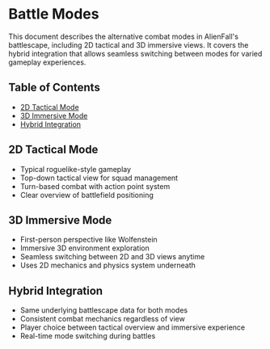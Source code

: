 # Battle Modes

This document describes the alternative combat modes in AlienFall's battlescape, including 2D tactical and 3D immersive views. It covers the hybrid integration that allows seamless switching between modes for varied gameplay experiences.

## Table of Contents

- [2D Tactical Mode](#2d-tactical-mode)
- [3D Immersive Mode](#3d-immersive-mode)
- [Hybrid Integration](#hybrid-integration)

## 2D Tactical Mode
- Typical roguelike-style gameplay
- Top-down tactical view for squad management
- Turn-based combat with action point system
- Clear overview of battlefield positioning

## 3D Immersive Mode
- First-person perspective like Wolfenstein
- Immersive 3D environment exploration
- Seamless switching between 2D and 3D views anytime
- Uses 2D mechanics and physics system underneath

## Hybrid Integration
- Same underlying battlescape data for both modes
- Consistent combat mechanics regardless of view
- Player choice between tactical overview and immersive experience
- Real-time mode switching during battles